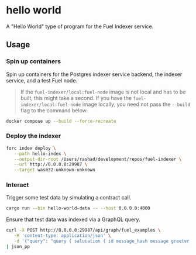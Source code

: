 # hello world

 A "Hello World" type of program for the Fuel Indexer service.

## Usage

### Spin up containers

Spin up containers for the Postgres indexer service backend, the indexer service, and a test Fuel node.

> If the `fuel-indexer/local:fuel-node` image is not local and has to be built, this might take a second. If you have the `fuel-indexer/local:fuel-node` image locally, you need not pass the `--build` flag to the command below.

```bash
docker compose up --build --force-recreate
```

### Deploy the indexer

```bash
forc index deploy \
   --path hello-index \
   --output-dir-root /Users/rashad/development/repos/fuel-indexer \
   --url http://0.0.0.0:29987 \
   --target wasm32-unknown-unknown
```

### Interact

Trigger some test data by simulating a contract call.

```bash
cargo run --bin hello-world-data -- --host 0.0.0.0:4000
```

Ensure that test data was indexed via a GraphQL query.

```bash
curl -X POST http://0.0.0.0:29987/api/graph/fuel_examples \
   -H 'content-type: application/json' \
   -d '{"query": "query { salutation { id message_hash message greeter first_seen last_seen }}", "params": "b"}' \
| json_pp
```
